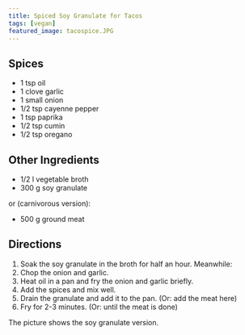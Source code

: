 ```yaml
---
title: Spiced Soy Granulate for Tacos
tags: [vegan]
featured_image: tacospice.JPG
---
```


## Spices

- 1 tsp oil
- 1 clove garlic
- 1 small onion
- 1/2 tsp cayenne pepper
- 1 tsp paprika
- 1/2 tsp cumin
- 1/2 tsp oregano

## Other Ingredients

- 1/2 l vegetable broth
- 300 g soy granulate

or (carnivorous version):

- 500 g ground meat

## Directions

1. Soak the soy granulate in the broth for half an hour. Meanwhile:
2. Chop the onion and garlic.
3. Heat oil in a pan and fry the onion and garlic briefly.
4. Add the spices and mix well.
5. Drain the granulate and add it to the pan. (Or: add the meat here)
6. Fry for 2-3 minutes. (Or: until the meat is done)

The picture shows the soy granulate version.

